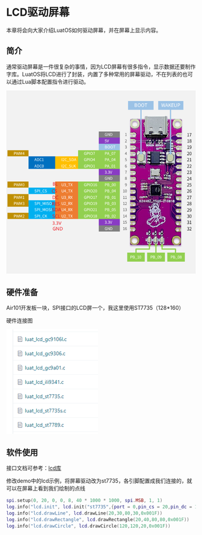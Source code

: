 # LCD驱动屏幕

本章将会向大家介绍LuatOS如何驱动屏幕，并在屏幕上显示内容。

## 简介

通常驱动屏幕是一件很复杂的事情，因为LCD屏幕有很多指令，显示数据还要制作字库。LuatOS将LCD进行了封装，内置了多种常用的屏幕驱动，不在列表的也可以通过Lua脚本配置指令进行驱动。

![lcd1](img/lcd1.png)

## 硬件准备

Air101开发板一块，SPI接口的LCD屏一个，我这里使用ST7735（128*160）

硬件连接图

![lcd-conn](img/lcd-conn.png)

## 软件使用

接口文档可参考：[lcd库](https://wiki.luatos.com/api/lcd.html)

修改demo中的lcd示例，将屏幕驱动改为st7735，各引脚配置成我们连接的，就可以在屏幕上看到我们绘制的点线

```lua
spi.setup(0, 20, 0, 0, 8, 40 * 1000 * 1000, spi.MSB, 1, 1)
log.info("lcd.init", lcd.init("st7735",{port = 0,pin_cs = 20,pin_dc = 17, pin_pwr = 16,pin_rst = 19,direction = 0,w = 128,h = 160}))
log.info("lcd.drawLine", lcd.drawLine(20,30,80,30,0x001F))
log.info("lcd.drawRectangle", lcd.drawRectangle(20,40,80,80,0x001F))
log.info("lcd.drawCircle", lcd.drawCircle(120,120,20,0x001F))
```
